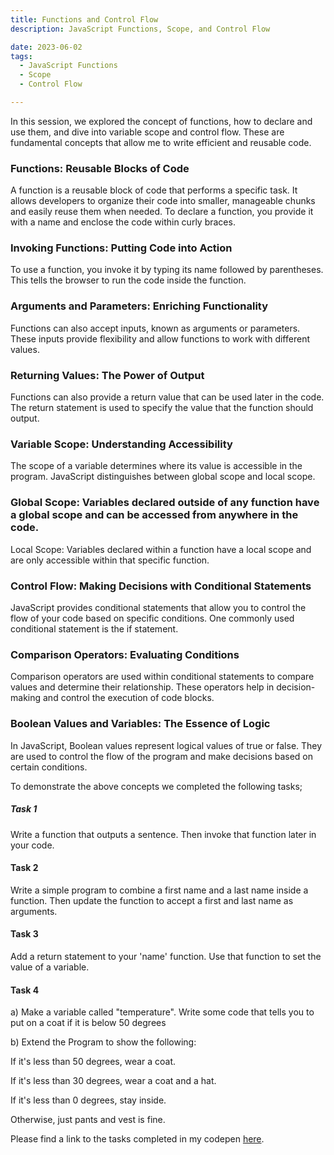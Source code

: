 ```yaml
---
title: Functions and Control Flow 
description: JavaScript Functions, Scope, and Control Flow

date: 2023-06-02
tags:
  - JavaScript Functions
  - Scope 
  - Control Flow

---
```

 

In this session, we explored the concept of functions, how to declare and use them, and dive into variable scope and control flow. These are fundamental concepts that allow me to write efficient and reusable code.

### Functions: Reusable Blocks of Code
A function is a reusable block of code that performs a specific task. It allows developers to organize their code into smaller, manageable chunks and easily reuse them when needed. To declare a function, you provide it with a name and enclose the code within curly braces.

### Invoking Functions: Putting Code into Action
To use a function, you invoke it by typing its name followed by parentheses. This tells the browser to run the code inside the function.

### Arguments and Parameters: Enriching Functionality
Functions can also accept inputs, known as arguments or parameters. These inputs provide flexibility and allow functions to work with different values.

### Returning Values: The Power of Output
Functions can also provide a return value that can be used later in the code. The return statement is used to specify the value that the function should output.

### Variable Scope: Understanding Accessibility
The scope of a variable determines where its value is accessible in the program. JavaScript distinguishes between global scope and local scope.

### Global Scope: Variables declared outside of any function have a global scope and can be accessed from anywhere in the code.
Local Scope: Variables declared within a function have a local scope and are only accessible within that specific function.

### Control Flow: Making Decisions with Conditional Statements
JavaScript provides conditional statements that allow you to control the flow of your code based on specific conditions. One commonly used conditional statement is the if statement.

### Comparison Operators: Evaluating Conditions
Comparison operators are used within conditional statements to compare values and determine their relationship. These operators help in decision-making and control the execution of code blocks.

### Boolean Values and Variables: The Essence of Logic
In JavaScript, Boolean values represent logical values of true or false. They are used to control the flow of the program and make decisions based on certain conditions.

To demonstrate the above concepts we completed the following tasks;

##### Task 1

Write a function that outputs a sentence. Then invoke that function later in your code.

#### Task 2

Write a simple program to combine a first name and a last name inside a function. Then update the function to accept a first and last name as arguments.

#### Task 3

Add a return statement to your 'name' function. Use that function to set the value of a variable.

#### Task 4

a) Make a variable called "temperature". Write some code that tells you to put on a coat if it is below 50 degrees

b) Extend the Program to show the following:


If it's less than 50 degrees, wear a coat.

If it's less than 30 degrees, wear a coat and a hat.

If it's less than 0 degrees, stay inside.

Otherwise, just pants and vest is fine.

Please find a link to the tasks completed in my codepen <a href="https://codepen.io/C-siegel31/pen/ExdLONX?editors=1111">here</a>.